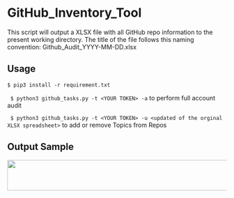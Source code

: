 # GitHub_Inventory_Tool

This script will output a XLSX file with all GitHub repo information to the present working directory.
The title of the file follows this naming convention: Github_Audit_YYYY-MM-DD.xlsx

## Usage

``` $ pip3 install -r requirement.txt ```

``` $ python3 github_tasks.py -t <YOUR TOKEN> -a``` to perform full account audit

``` $ python3 github_tasks.py -t <YOUR TOKEN> -u <updated of the orginal XLSX spreadsheet>``` to add or remove Topics from Repos

## Output Sample

<img src="sample.png" width="1000" height="70"/>
